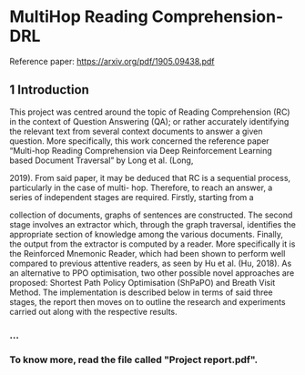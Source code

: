 # MultiHop Reading Comprehension-DRL

Reference paper: https://arxiv.org/pdf/1905.09438.pdf

## 1 Introduction
This project was centred around the topic of Reading Comprehension (RC) in the context of Question
Answering (QA); or rather accurately identifying the relevant text from several context documents to
answer a given question. More specifically, this work concerned the reference paper “Multi-hop Reading
Comprehension via Deep Reinforcement Learning based Document Traversal” by Long et al. (Long,

2019). From said paper, it may be deduced that RC is a sequential process, particularly in the case of multi-
hop. Therefore, to reach an answer, a series of independent stages are required. Firstly, starting from a

collection of documents, graphs of sentences are constructed. The second stage involves an extractor
which, through the graph traversal, identifies the appropriate section of knowledge among the various
documents. Finally, the output from the extractor is computed by a reader. More specifically it is the
Reinforced Mnemonic Reader, which had been shown to perform well compared to previous attentive
readers, as seen by Hu et al. (Hu, 2018).
As an alternative to PPO optimisation, two other possible novel approaches are proposed: Shortest Path
Policy Optimisation (ShPaPO) and Breath Visit Method.
The implementation is described below in terms of said three stages, the report then moves on to outline
the research and experiments carried out along with the respective results.

### ...

### To know more, read the file called "Project report.pdf".
